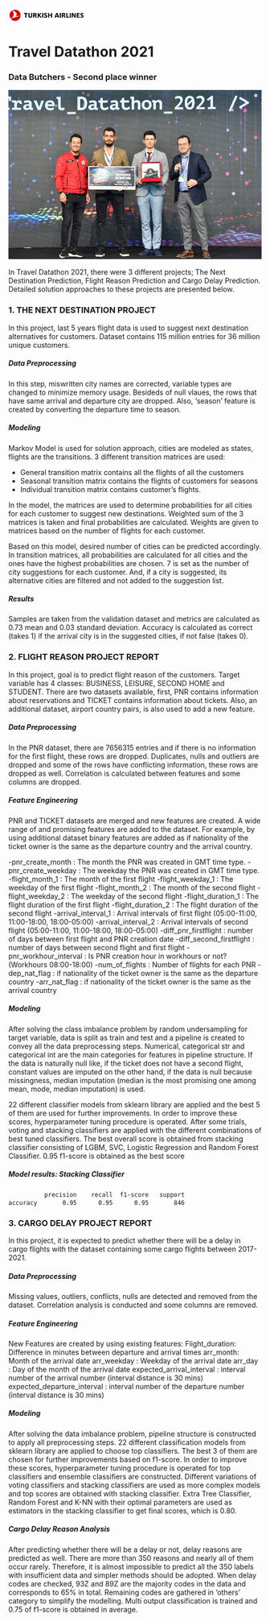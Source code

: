 [![N|Solid](https://raw.githubusercontent.com/ihkaraman/ihkaraman/main/images/turkish_airlines-logo.png)](https://www.turkishairlines.com/)
# Travel Datathon 2021 
### Data Butchers - Second place winner

[![N|Solid](https://raw.githubusercontent.com/ihkaraman/ihkaraman/main/images/thy_datathon_presentation.JPG)](https://www.teknofest.org/duyurular-286.html/)

In Travel Datathon 2021, there were 3 different projects; The Next Destination Prediction, Flight Reason Prediction and Cargo Delay Prediction. Detailed solution approaches to these projects are presented below.

### 1. THE NEXT DESTINATION PROJECT

In this project, last 5 years flight data is used to suggest next destination alternatives for customers. Dataset contains 115 million entries for 36 million unique customers.
##### Data Preprocessing
In this step, miswritten city names are corrected, variable types are changed to minimize memory usage. Besideds of null vlaues, the rows that have same arrival and departure city are dropped. Also, ‘season’ feature is created by converting the departure time to season.
##### Modeling
Markov Model is used for solution approach, cities are modeled as states, flights are the transitions. 3 different transition matrices are used:
- General transition matrix contains all the flights of all the customers
- Seasonal transition matrix contains the flights of customers for seasons
- Individual transition matrix contains customer’s flights.

In the model, the matrices are used to determine probabilities for all cities for each customer to suggest new destinations. Weighted sum of the 3 matrices is taken and final probabilities are calculated. Weights are given to matrices based on the number of flights for each customer.

Based on this model, desired number of cities can be predicted accordingly. In transition matrices, all probabilities are calculated for all cities and the ones have the highest probabilities are chosen. 7 is set as the number of city suggestions for each customer. And, if a city is suggested, its alternative cities are filtered and not added to the suggestion list.

##### Results
Samples are taken from the validation dataset and metrics are calculated as 0.73 mean and 0.03 standard deviation. Accuracy is calculated as correct (takes 1) if the arrival city is in the suggested cities, if not false (takes 0).

### 2. FLIGHT REASON PROJECT REPORT

In this project, goal is to predict flight reason of the customers. Target variable has 4 classes: BUSINESS, LEISURE, SECOND HOME and STUDENT. There are two datasets available, first, PNR contains information about reservations and TICKET contains information about tickets. Also, an additional dataset, airport country pairs, is also used to add a new feature. 
##### Data Preprocessing
In the PNR dataset, there are 7656315 entries and if there is no information for the first flight, these rows are dropped. Duplicates, nulls and outliers are dropped and some of the rows have conflicting information, these rows are dropped as well. Correlation is calculated between features and some columns are dropped.
##### Feature Engineering
PNR and TICKET datasets are merged and new features are created. A wide range of and promising features are added to the dataset. For example, by using additional dataset binary features are added as if nationality of the ticket owner is the same as the departure country and the arrival country.

-pnr_create_month             : The month the PNR was created in  GMT time type.
-pnr_create_weekday	    : The weekday the PNR was created in  GMT time type.
-flight_month_1	    : The month of the first flight
-flight_weekday_1               : The weekday of the first flight
-flight_month_2	    : The month of the second flight
-flight_weekday_2	    : The weekday of the second flight
-flight_duration_1	    : The flight duration of the first flight
-flight_duration_2	    : The flight duration of the second flight
-arrival_interval_1               : Arrival intervals of first flight (05:00-11:00, 11:00-18:00, 18:00-05:00) 
-arrival_interval_2	    : Arrival intervals of second flight (05:00-11:00, 11:00-18:00, 18:00-05:00)
-diff_pnr_firstflight              : number of days between first flight and PNR creation date
-diff_second_firstflight	    : number of days between second flight and first flight
-pnr_workhour_interval     : Is PNR creation hour in workhours or not? (Workhours 08:00-18:00)
-num_of_flights                   : Number of flights for each PNR
-dep_nat_flag	    : if nationality of the ticket owner is the same as the departure country
-arr_nat_flag		    : if nationality of the ticket owner is the same as the arrival country

##### Modeling
After solving the class imbalance problem by random undersampling for target variable, data is split as train and test and a pipeline is created to convey all the data preprocessing steps. Numerical, categorical str and categorical int are the main categories for features in pipeline structure. If the data is naturally null like, if the ticket does not have a second flight, constant values are imputed on the other hand, if the data is null because missingness, median imputation (median is the most promising one among mean, mode, median imputation) is used.

22 different classifier models from sklearn library are applied and the best 5 of them are used for further improvements. In order to improve these scores, hyperparameter tuning procedure is operated. After some trials, voting and stacking classifiers are applied with the different combinations of best tuned classifiers. The best overall score is obtained from stacking classifier consisting of LGBM, SVC, Logistic Regression and Random Forest Classifier. 0.95 f1-score is obtained as the best score 

##### Model results:  Stacking Classifier

              precision    recall  f1-score   support
    accuracy       0.95      0.95      0.95       846


### 3. CARGO DELAY PROJECT REPORT

In this project, it is expected to predict whether there will be a delay in cargo flights with the dataset containing some cargo flights between 2017-2021. 
##### Data Preprocessing
Missing values, outliers, conflicts, nulls are detected and removed from the dataset. Correlation analysis is conducted and some columns are removed.
##### Feature Engineering 
New Features are created by using existing features:
Flight_duration: Difference in minutes between departure and arrival times
arr_month: Month of the arrival date
arr_weekday : Weekday of the arrival date
arr_day : Day of the month of the arrival date
expected_arrival_interval : interval number of the arrival number (interval distance is 30 mins)
expected_departure_interval : interval number of the departure number (interval distance is 30 mins)
##### Modeling
After solving the data imbalance problem, pipeline structure is constructed to apply all preprocessing steps. 22 different classification models from sklearn library are applied to choose top classifiers. The best 3 of them are chosen for further improvements based on f1-score.
In order to improve these scores, hyperparameter tuning procedure is operated for top classifiers and ensemble classifiers are constructed. Different variations of voting classifiers and stacking classifiers are used as more complex models and top scores are obtained with stacking classifier. Extra Tree Classifier, Random Forest and K-NN with their optimal parameters are used as estimators in the stacking classifier to get final scores, which is 0.80.

##### Cargo Delay Reason Analysis
After predicting whether there will be a delay or not, delay reasons are predicted as well. There are more than 350 reasons and nearly all of them occur rarely. Therefore, it is almost impossible to predict all the 350 labels with insufficient data and simpler methods should be adopted. 
When delay codes are checked, 93Z and 89Z are the majority codes in the data and corresponds to 65% in total. Remaining codes are gathered in ‘others’ category to simplify the modelling. Multi output classification is trained and 0.75 of f1-score is obtained in average. 
